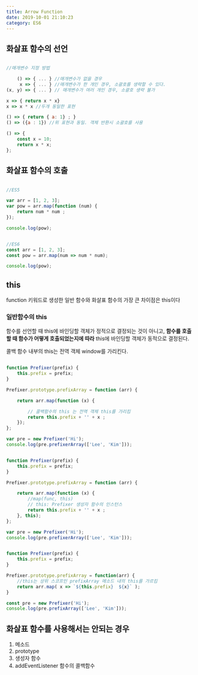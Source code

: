 ```yaml
---
title: Arrow Function
date: 2019-10-01 21:10:23
category: ES6
---
```


## 화살표 함수의 선언

```js

//매개변수 지정 방법

    () => { ... } //매개변수가 없을 경우
     x => { ... } //매개변수가 한 개인 경우, 소괄호를 생략할 수 있다.
(x, y) => { ... } // 매개변수가 여러 개인 경우, 소괄호 생략 불가

x => { return x * x}
x => x * x //두개 동일한 표현

() => { return { a: 1} ; }
() => ({a : 1}) //위 표현과 동일. 객체 반환시 소괄호를 사용

() => {
    const x = 10;
    return x * x;
};

```


## 화살표 함수의 호출

```js

//ES5

var arr = [1, 2, 3];
var pow = arr.map(function (num) {
    return num * num ;
});

console.log(pow);

```

```js

//ES6
const arr = [1, 2, 3];
const pow = arr.map(num => num * num);

console.log(pow); 

```


## this

function 키워드로 생성한 일반 함수와 화살표 함수의 가장 큰 차이점은 this이다


### 일반함수의 this
함수를 선언할 때 this에 바인딩할 객체가 정적으로 결정되는 것이 아니고, **함수를 호출할 때 함수가 어떻게 호출되었는지에 따라** this에 바인딩할 객체가 동적으로 결정된다.

콜백 함수 내부의 this는 전역 객체 window를 가리킨다.

```js

function Prefixer(prefix) {
    this.prefix = prefix;
}

Prefixer.prototype.prefixArray = function (arr) {

    return arr.map(function (x) {

        // 콜백함수의 this 는 전역 객체 this를 가리킴
        return this.prefix + '' + x ;
    });
};

var pre = new Prefixer('Hi');
console.log(pre.prefixerArray(['Lee', 'Kim']));


```

```js

function Prefixer(prefix) {
    this.prefix = prefix;
}

Prefixer.prototype.prefixArray = function (arr) {

    return arr.map(function (x) {
        //map(func, this)
        // this: Prefixer 생성자 함수의 인스턴스
        return this.prefix + '' + x ;
    }, this);
};

var pre = new Prefixer('Hi');
console.log(pre.prefixerArray(['Lee', 'Kim']));


```

```js

function Prefixer(prefix) {
    this.prefix = prefix;
}

Prefixer.prototype.prefixArray = function(arr) {
    //this는 상위 스코프인 prefixArray 메소드 내의 this를 가르킴
    return arr.map( x => `${this.prefix}  ${x}` );
}

const pre = new Prefixer('Hi');
console.log(pre.prefixArray(['Lee', 'Kim']));

```

## 화살표 함수를 사용해서는 안되는 경우
1. 메소드
2. prototype
3. 생성자 함수
4. addEventListener 함수의 콜백함수